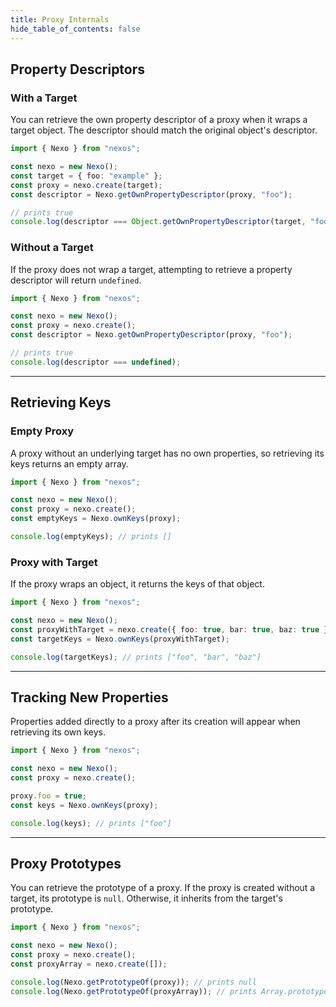 ```yaml
---
title: Proxy Internals
hide_table_of_contents: false
---
```


## Property Descriptors

### With a Target

You can retrieve the own property descriptor of a proxy when it wraps a target object. The descriptor should match the original object's descriptor.

```typescript
import { Nexo } from "nexos";

const nexo = new Nexo();
const target = { foo: "example" };
const proxy = nexo.create(target);
const descriptor = Nexo.getOwnPropertyDescriptor(proxy, "foo");

// prints true
console.log(descriptor === Object.getOwnPropertyDescriptor(target, "foo"));
```

### Without a Target

If the proxy does not wrap a target, attempting to retrieve a property descriptor will return `undefined`.

```typescript
import { Nexo } from "nexos";

const nexo = new Nexo();
const proxy = nexo.create();
const descriptor = Nexo.getOwnPropertyDescriptor(proxy, "foo");

// prints true
console.log(descriptor === undefined);
```

---

## Retrieving Keys

### Empty Proxy

A proxy without an underlying target has no own properties, so retrieving its keys returns an empty array.

```typescript
import { Nexo } from "nexos";

const nexo = new Nexo();
const proxy = nexo.create();
const emptyKeys = Nexo.ownKeys(proxy);

console.log(emptyKeys); // prints []
```

### Proxy with Target

If the proxy wraps an object, it returns the keys of that object.

```typescript
import { Nexo } from "nexos";

const nexo = new Nexo();
const proxyWithTarget = nexo.create({ foo: true, bar: true, baz: true });
const targetKeys = Nexo.ownKeys(proxyWithTarget);

console.log(targetKeys); // prints ["foo", "bar", "baz"]
```

---

## Tracking New Properties

Properties added directly to a proxy after its creation will appear when retrieving its own keys.

```typescript
import { Nexo } from "nexos";

const nexo = new Nexo();
const proxy = nexo.create();

proxy.foo = true;
const keys = Nexo.ownKeys(proxy);

console.log(keys); // prints ["foo"]
```

---

## Proxy Prototypes

You can retrieve the prototype of a proxy. If the proxy is created without a target, its prototype is `null`. Otherwise, it inherits from the target's prototype.

```typescript
import { Nexo } from "nexos";

const nexo = new Nexo();
const proxy = nexo.create();
const proxyArray = nexo.create([]);

console.log(Nexo.getPrototypeOf(proxy)); // prints null
console.log(Nexo.getPrototypeOf(proxyArray)); // prints Array.prototype
```
